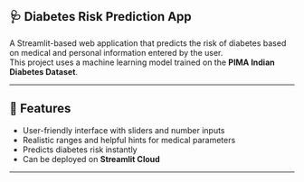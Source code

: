## 🩺 Diabetes Risk Prediction App

A Streamlit-based web application that predicts the risk of diabetes based on medical and personal information entered by the user.  
This project uses a machine learning model trained on the **PIMA Indian Diabetes Dataset**.

---

## 🚀 Features
- User-friendly interface with sliders and number inputs
- Realistic ranges and helpful hints for medical parameters
- Predicts diabetes risk instantly
- Can be deployed on **Streamlit Cloud**

---
